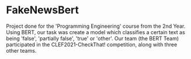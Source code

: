 # FakeNewsBert
Project done for the 'Programming Engineering' course from the 2nd Year. Using BERT, our task was create a model which classifies a certain text as being 'false', 'partially false', 'true' or 'other'. Our team (the BERT Team) participated in the CLEF2021-CheckThat! competition, along with three other teams.
